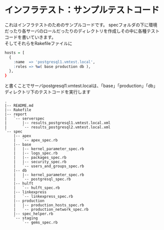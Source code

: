 # インフラテスト：サンプルテストコード

これはインフラテストのためのサンプルコードです。
specフォルダの下に環境だったり各サーバのロールだったりのディレクトリを作成しその中に各種テストコードを書いていきます。  
そしてそれらをRakefileファイルに  
```r
hosts = [
  {
    :name  => 'postgresql1.vmtest.local',
    :roles => %w( base production db ),
  },
}
```
と書くことでサーバpostgresql1.vmtest.localは、「base」「production」「db」ディレクトリ下のテストコードを実行します  
 

    .  
    |-- README.md  
    |-- Rakefile  
    |-- report  
    |   `-- serverspec  
    |       |-- results_postgresql1.vmtest.local.xml  
    |       `-- results_postgresql2.vmtest.local.xml  
    `-- spec  
        |-- apex  
        |   `-- apex_spec.rb  
        |-- base  
        |   |-- kernel_parameter_spec.rb  
        |   |-- logs_spec.rb  
        |   |-- packages_spec.rb  
        |   |-- security_spec.rb  
        |   `-- users_and_groups_spec.rb  
        |-- db  
        |   |-- kernel_parameter_spec.rb  
        |   `-- postgresql_spec.rb  
        |-- hulft  
        |   `-- hulft_spec.rb  
        |-- linkexpress  
        |   `-- linkexpress_spec.rb  
        |-- production  
        |   |-- production_hosts_spec.rb  
        |   `-- production_network_spec.rb  
        |-- spec_helper.rb  
        `-- staging  
            `-- gems_spec.rb  
  

